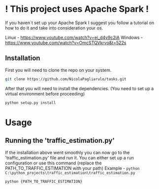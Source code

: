 # ! This project uses Apache Spark !
If you haven`t set up your Apache Spark I suggest you follow a tutorial on how to do it and take into consideration your os.

Linux - https://www.youtube.com/watch?v=ei_d4v9c2iA
Windows - https://www.youtube.com/watch?v=OmcSTQVkrvo&t=522s

## Installation

First you will need to clone the repo on your system.

```bash
git clone https://github.com/NicolaPagliarulo/tasks.git
```
After that you will need to install the dependencies.
(You need to set up a virtual environment before proceeding)

```bash
python setup.py install
```

# Usage

## Running the 'traffic_estimation.py'
If the installation above went smoothly you can now go to the 'traffic_estimation.py' file and run it.
You can either set up a run configuration or use this command (replace the PATH_TO_TRAFFIC_ESTIMATION with your path)
Example - `python C:\python_projects\traffic_estimation\traffic_estimation.py`

```bash
python {PATH_TO_TRAFFIC_ESTIMATION}
```